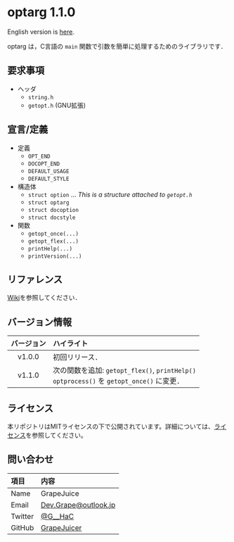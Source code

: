 # optarg 1.1.0

English version is [here](https://github.com/GrapeJuicer/optarg/blob/main/README.md).

optarg は，C言語の `main` 関数で引数を簡単に処理するためのライブラリです．

## 要求事項

- ヘッダ
  - `string.h`
  - `getopt.h` (GNU拡張)

## 宣言/定義

- 定義
  - `OPT_END`
  - `DOCOPT_END`
  - `DEFAULT_USAGE`
  - `DEFAULT_STYLE`
- 構造体
  - `struct option` ... *This is a structure attached to `getopt.h`*
  - `struct optarg`
  - `struct docoption`
  - `struct docstyle`
- 関数
  - `getopt_once(...)`
  - `getopt_flex(...)`
  - `printHelp(...)`
  - `printVersion(...)`

## リファレンス

[Wiki](https://github.com/GrapeJuicer/optarg/wiki)を参照してください．

## バージョン情報

| バージョン | ハイライト                                                                                   |
| :--------: | :------------------------------------------------------------------------------------------- |
|   v1.0.0   | 初回リリース．                                                                               |
|   v1.1.0   | 次の関数を追加: `getopt_flex()`, `printHelp()`<br>`optprocess()` を `getopt_once()` に変更． |

## ライセンス

本リポジトリはMITライセンスの下で公開されています。詳細については、[ライセンス](https://github.com/GrapeJuicer/optarg/edit/main/LICENSE)を参照してください。

## 問い合わせ
| 項目    | 内容                                          |
| :------ | :-------------------------------------------- |
| Name    | GrapeJuice                                    |
| Email   | Dev.Grape@outlook.jp                          |
| Twitter | [@G__HaC](https://twitter.com/G__HaC)         |
| GitHub  | [GrapeJuicer](https://github.com/GrapeJuicer) |
